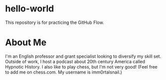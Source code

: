 # hello-world
This repository is for practicing the GitHub Flow.
# About Me
I'm an English professor and grant specialist looking to diversify my skill set. Outside of work, I host a podcast about 20th century America called Hypnotic History. I also like to play chess, but I'm not very good! (Feel free to add me on chess.com. My username is imm0rtalsnail.) 

